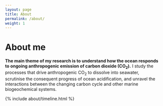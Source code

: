 ```yaml
---
layout: page
title: About
permalink: /about/
weight: 1
---
```


# **About me**

**The main theme of my research is to understand how the ocean responds to ongoing anthropogenic emission of carbon dioxide (CO<sub>2</sub>).** I study the processes that drive anthropogenic CO<sub>2</sub> to dissolve into seawater, scrutinise the consequent progress of ocean acidification, and unravel the interactions between the changing carbon cycle and other marine biogeochemical systems.

<div class="row">
{% include about/timeline.html %}
</div>
